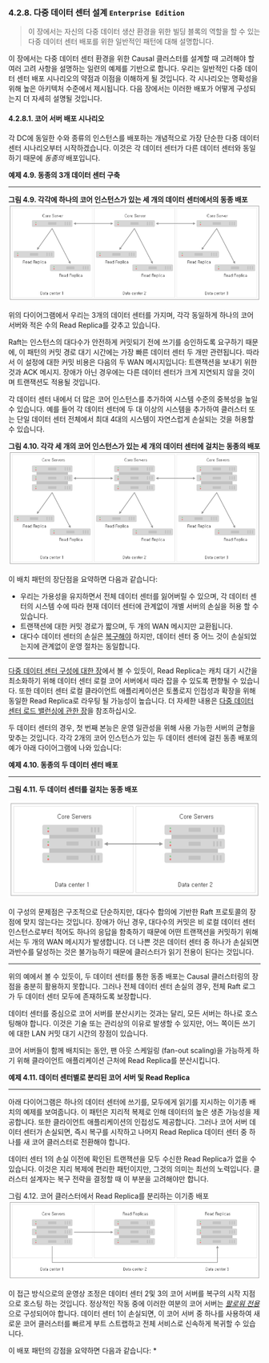 ### 4.2.8. 다중 데이터 센터 설계 `Enterprise Edition`
> 이 장에서는 자신의 다중 데이터 생산 환경을 위한 빌딩 블록의 역할을 할 수 있는 다중 데이터 센터 배포를 위한 일반적인 패턴에 대해 설명합니다.

이 장에서는 다중 데이터 센터 환경을 위한 Causal 클러스터를 설계할 때 고려해야 할 여러 고려 사항을 설명하는 일련의 예제를 기반으로 합니다. 우리는 일반적인 다중 데이터 센터 배포 시나리오의 약점과 이점을 이해하게 될 것입니다. 각 시나리오는 명확성을 위해 높은 아키텍처 수준에서 제시됩니다. 다음 장에서는 이러한 배포가 어떻게 구성되는지 더 자세히 설명될 것입니다.

#### 4.2.8.1. 코어 서버 배포 시나리오
각 DC에 동일한 수와 종류의 인스턴스를 배포하는 개념적으로 가장 단순한 다중 데이터 센터 시나리오부터 시작하겠습니다. 이것은 각 데이터 센터가 다른 데이터 센터와 동일하기 때문에 *동종의* 배포입니다.

**예제 4.9. 동종의 3개 데이터 센터 구축**

----------------------------

**그림 4.9. 각각에 하나의 코어 인스턴스가 있는 세 개의 데이터 센터에서의 동종 배포**
![3-dc-homogeneous](./3-dc-homogeneous.png)

위의 다이어그램에서 우리는 3개의 데이터 센터를 가지며, 각각 동일하게 하나의 코어 서버와 적은 수의 Read Replica를 갖추고 있습니다.

Raft는 인스턴스의 대다수가 안전하게 커밋되기 전에 쓰기를 승인하도록 요구하기 때문에, 이 패턴의 커밋 경로 대기 시간에는 가장 빠른 데이터 센터 두 개만 관련됩니다. 따라서 이 설정에 대한 커밋 비용은 다음의 두 WAN 메시지입니다: 트랜잭션을 보내기 위한 것과 ACK 메시지. 장애가 아닌 경우에는 다른 데이터 센터가 크게 지연되지 않을 것이며 트랜잭션도 적용될 것입니다.

각 데이터 센터 내에서 더 많은 코어 인스턴스를 추가하여 시스템 수준의 중복성을 높일 수 있습니다. 예를 들어 각 데이터 센터에 두 대 이상의 시스템을 추가하여 클러스터 또는 단일 데이터 센터 전체에서 최대 4대의 시스템이 자연스럽게 손실되는 것을 허용할 수 있습니다.

**그림 4.10. 각각 세 개의 코어 인스턴스가 있는 세 개의 데이터 센터에 걸치는 동종의 배포**
![3-dc-homogeneous-3-core](./3-dc-homogeneous-3-core.png)

이 배치 패턴의 장단점을 요약하면 다음과 같습니다:
* 우리는 가용성을 유지하면서 전체 데이터 센터를 잃어버릴 수 있으며, 각 데이터 센터의 시스템 수에 따라 현재 데이터 센터에 관계없이 개별 서버의 손실을 허용 할 수 있습니다.
* 트랜잭션에 대한 커밋 경로가 짧으며, 두 개의 WAN 메시지만 교환됩니다.
* 대다수 데이터 센터의 손실은 [복구해야](./disaster-recovery.md) 하지만, 데이터 센터 중 어느 것이 손실되었는지에 관계없이 운영 절차는 동일합니다.

------------------------------------------------------------------------------------------------------------

[다중 데이터 센터 구성에 대한 장](./configuration.md)에서 볼 수 있듯이, Read Replica는 캐치 대기 시간을 최소화하기 위해 데이터 센터 로컬 코어 서버에서 따라 잡을 수 있도록 편향될 수 있습니다. 또한 데이터 센터 로컬 클라이언트 애플리케이션은 토폴로지 인접성과 확장을 위해 동일한 Read Replica로 라우팅 될 가능성이 높습니다. 더 자세한 내용은 [다중 데이터 센터 로드 밸런싱에 관한 장](./load-balancing.md)을 참조하십시오.

두 데이터 센터의 경우, 첫 번째 본능은 운영 일관성을 위해 사용 가능한 서버의 균형을 맞추는 것입니다. 각각 2개의 코어 인스턴스가 있는 두 데이터 센터에 걸친 동종 배포의 예가 아래 다이어그램에 나와 있습니다:

**예제 4.10. 동종의 두 데이터 센터 배포**

-----------------------------

**그림 4.11. 두 데이터 센터를 걸치는 동종 배포**

![2-dc-homogeneous-2-core](./2-dc-homogeneous-2-core.png)

이 구성의 문제점은 구조적으로 단순하지만, 대다수 합의에 기반한 Raft 프로토콜의 장점에 맞지 않는다는 것입니다. 장애가 아닌 경우, 대다수의 커밋은 비 로컬 데이터 센터 인스턴스로부터 적어도 하나의 응답을 함축하기 때문에 어떤 트랜잭션을 커밋하기 위해서는 두 개의 WAN 메시지가 발생합니다. 더 나쁜 것은 데이터 센터 중 하나가 손실되면 과반수를 달성하는 것은 불가능하기 때문에 클러스터가 읽기 전용이 된다는 것입니다.

-------------------------------------------------------------------

위의 예에서 볼 수 있듯이, 두 데이터 센터를 통한 동종 배포는 Causal 클러스터링의 장점을 충분히 활용하지 못합니다. 그러나 전체 데이터 센터 손실의 경우, 전체 Raft 로그가 두 데이터 센터 모두에 존재하도록 보장합니다.

데이터 센터를 중심으로 코어 서버를 분산시키는 것과는 달리, 모든 서버는 하나로 호스팅해야 합니다. 이것은 기술 또는 관리상의 이유로 발생할 수 있지만, 어느 쪽이든 쓰기에 대한 LAN 커밋 대기 시간의 장점이 있습니다.

코어 서버들이 함께 배치되는 동안, 팬 아웃 스케일링 (fan-out scaling)을 가능하게 하기 위해 클라이언트 애플리케이션 근처에 Read Replica를 분산시킵니다.

**예제 4.11. 데이터 센터별로 분리된 코어 서버 및 Read Replica**

-----------------------------------------

아래 다이어그램은 하나의 데이터 센터에 쓰기를, 모두에게 읽기를 지시하는 이기종 배치의 예제를 보여줍니다. 이 패턴은 지리적 복제로 인해 데이터의 높은 생존 가능성을 제공합니다. 또한 클라이언트 애플리케이션의 인접성도 제공합니다. 그러나 코어 서버 데이터 센터가 손실되면, 즉시 복구를 시작하고 나머지 Read Replica 데이터 센터 중 하나를 새 코어 클러스터로 전환해야 합니다.

데이터 센터 1의 손실 이전에 확인된 트랜잭션을 모두 수신한 Read Replica가 없을 수 있습니다. 이것은 지리 복제에 편리한 패턴이지만, 그것의 의미는 최선의 노력입니다. 클러스터 설계자는 복구 전략을 결정할 때 이 부분을 고려해야만 합니다.

그림 4.12. 코어 클러스터에서 Read Replica를 분리하는 이기종 배포
![3-dc-heterogeneous](./3-dc-heterogeneous.png)

이 접근 방식으로의 운영상 조정은 데이터 센터 2및 3의 코어 서버를 복구의 시작 지점으로 호스팅 하는 것입니다. 정상적인 작동 중에 이러한 여분의 코어 서버는 [*팔로워 전용*](../create-a-new-causal-cluster.md#4235-팔로워-전용-인스턴스의-바이어스-클러스터-리더십)으로 구성되어야 합니다. 데이터 센터 1이 손실되면, 이 코어 서버 중 하나를 사용하여 새로운 코어 클러스터를 빠르게 부트 스트랩하고 전체 서비스로 신속하게 복귀할 수 있습니다.

이 배포 패턴의 강점을 요약하면 다음과 같습니다:
* 
